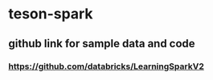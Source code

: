 # teson-spark  

## github link for sample data and code  
### https://github.com/databricks/LearningSparkV2  
